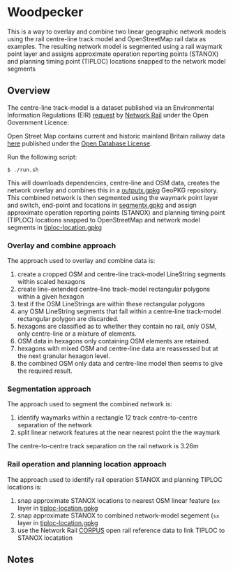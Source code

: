 # Woodpecker
This is a way to overlay and combine two linear geographic network models using the rail centre-line track model and OpenStreetMap rail data as examples. The resulting network model is segmented using a rail waymark point layer and assigns approximate operation reporting points (STANOX) and planning timing point (TIPLOC) locations snapped to the network model segments

## Overview
The centre-line track-model is a dataset published via an Environmental Information Regulations (EIR) [request](https://www.whatdotheyknow.com/request/geospatial_data) by [Network Rail](https://www.networkrail.co.uk/who-we-are/transparency-and-ethics/freedom-of-information-foi) under the Open Government Licence:

Open Street Map contains current and historic mainland Britain railway data [here](https://www.openstreetmap.org/) published under the [Open Database License](https://opendatacommons.org/licenses/odbl/1-0/).

Run the following script:

    $ ./run.sh

This will downloads dependencies, centre-line and OSM data, creates the network overlay and combines this in a [outputx.gpkg](https://github.com/anisotropi4/woodpecker/blob/main/outputx.gpkg) GeoPKG repository. This combined network is then segmented using the waymark point layer and switch, end-point and locations in [segmentx.gpkg](https://github.com/anisotropi4/woodpecker/blob/main/segmentx.gpkg) and assign approximate operation reporting points (STANOX) and planning timing point (TIPLOC) locations snapped to OpenStreetMap and network model segments in [tiploc-location.gpkg](https://github.com/anisotropi4/woodpecker/blob/main/tiploc-location.gpkg)

### Overlay and combine approach
The approach used to overlay and combine data is:

1. create a cropped OSM and centre-line track-model LineString segments within scaled hexagons
2. create line-extended centre-line track-model rectangular polygons within a given hexagon
3. test if the OSM LineStrings are within these rectangular polygons
4. any OSM LineString segments that fall within a centre-line track-model rectangular polygon are discarded.
5. hexagons are classified as to whether they contain no rail, only OSM, only centre-line or a mixture of elements.
6. OSM data in hexagons only containing OSM elements are retained.
7. hexagons with mixed OSM and centre-line data are reassessed but at the next granular hexagon level.
8. the combined OSM only data and centre-line model then seems to give the required result.

### Segmentation approach
The approach used to segment the combined network is:

1. identify waymarks within a rectangle 12 track centre-to-centre separation of the network
2. split linear network features at the near nearest point the the waymark

The centre-to-centre track separation on the rail network is 3.26m

### Rail operation and planning location approach
The approach used to identify rail operation STANOX and planning TIPLOC locations is:

1. snap approximate STANOX locations to nearest OSM linear feature (`ox` layer in [tiploc-location.gpkg](https://github.com/anisotropi4/woodpecker/blob/main/tiploc-location.gpkg) 
2. snap approximate STANOX to combined network-model segement (`sx` layer in [tiploc-location.gpkg](https://github.com/anisotropi4/woodpecker/blob/main/tiploc-location.gpkg)
3. use the Network Rail [CORPUS](https://wiki.openraildata.com/index.php/Reference_Data#Downloading_CORPUS_Data) open rail reference data to link TIPLOC to STANOX locatation 

## Notes
